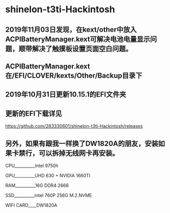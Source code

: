 shinelon-t3ti-Hackintosh
=====

2019年11月03日发现，在kext/other中放入ACPIBatteryManager.kext可解决电池电量显示问题，顺带解决了触摸板设置页面空白问题。
---
ACPIBatteryManager.kext在/EFI/CLOVER/kexts/Other/Backup目录下
---

2019年10月31日更新10.15.1的EFI文件夹
---
更新的EFI下载详见
---

https://github.com/283330601/shinelon-t3ti-Hackintosh/releases

另外，如果有跟我一样换了DW1820A的朋友，安装如果卡禁行，可以拆掉无线网卡再安装。
---


 CPU__________intel 9750h
 
 GPU__________UHD 630 + NVIDIA 1660TI
 
 RAM__________16G DDR4 2666
 
 SSD__________intel 760P 256G M.2.NVME
 
 WIFI CARD____DW1820A
